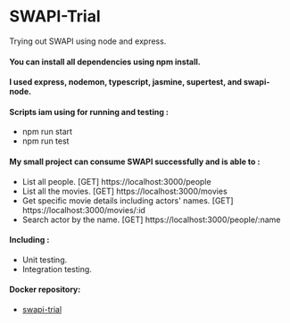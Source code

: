 # SWAPI-Trial
Trying out SWAPI using node and express.

#### You can install all dependencies using npm install.

#### I used express, nodemon, typescript, jasmine, supertest, and swapi-node.

#### Scripts iam using for running and testing :
- npm run start
- npm run test

#### My small project can consume SWAPI successfully and is able to :
- List all people.                                    [GET] https://localhost:3000/people
- List all the movies.                                [GET] https://localhost:3000/movies
- Get specific movie details including actors' names. [GET] https://localhost:3000/movies/:id
- Search actor by the name.                           [GET] https://localhost:3000/people/:name

#### Including :
- Unit testing.
- Integration testing.

#### Docker repository:
- [swapi-trial](https://hub.docker.com/repository/docker/johnmagdy/swapi-trial)
